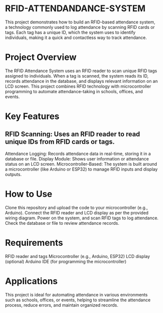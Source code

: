 # RFID-ATTENDANDANCE-SYSTEM
This project demonstrates how to build an RFID-based attendance system, a technology commonly used to log attendance by scanning RFID cards or tags. Each tag has a unique ID, which the system uses to identify individuals, making it a quick and contactless way to track attendance.

 # Project Overview
The RFID Attendance System uses an RFID reader to scan unique RFID tags assigned to individuals. When a tag is scanned, the system reads its ID, records attendance in the database, and displays relevant information on an LCD screen. This project combines RFID technology with microcontroller programming to automate attendance-taking in schools, offices, and events.

# Key Features
## RFID Scanning: Uses an RFID reader to read unique IDs from RFID cards or tags.
Attendance Logging: Records attendance data in real-time, storing it in a database or file.
Display Module: Shows user information or attendance status on an LCD screen.
Microcontroller-Based: The system is built around a microcontroller (like Arduino or ESP32) to manage RFID inputs and display outputs.

# How to Use
Clone this repository and upload the code to your microcontroller (e.g., Arduino).
Connect the RFID reader and LCD display as per the provided wiring diagram.
Power on the system, and scan RFID tags to log attendance.
Check the database or file to review attendance records.

# Requirements
RFID reader and tags
Microcontroller (e.g., Arduino, ESP32)
LCD display (optional)
Arduino IDE (for programming the microcontroller)

# Applications
This project is ideal for automating attendance in various environments such as schools, offices, or events, helping to streamline the attendance process, reduce errors, and maintain organized records.

